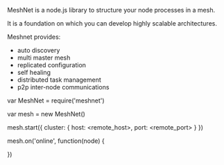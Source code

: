 

MeshNet is a node.js library to structure your node processes in a mesh.

It is a foundation on which you can develop highly scalable architectures.


Meshnet provides:

- auto discovery
- multi master mesh
- replicated configuration
- self healing
- distributed task management
- p2p inter-node communications


var MeshNet = require('meshnet')


var mesh = new MeshNet()

mesh.start({
  cluster: {
    host: <remote_host>,
    port: <remote_port>
  }
})

mesh.on('online', function(node) {

})
